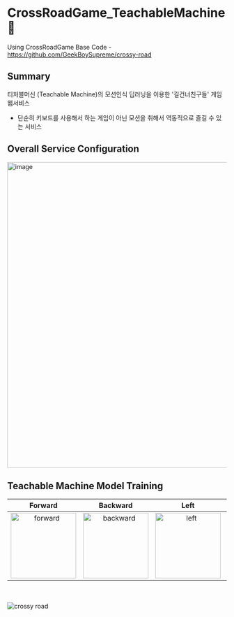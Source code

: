 # CrossRoadGame_TeachableMachine 🐓
Using CrossRoadGame Base Code - https://github.com/GeekBoySupreme/crossy-road

## Summary
티처블머신 (Teachable Machine)의 모션인식 딥러닝을 이용한 '길건너친구들' 게임 웹서비스

- 단순히 키보드를 사용해서 하는 게임이 아닌 모션을 취해서 역동적으로 즐길 수 있는 서비스

## Overall Service Configuration
<img width="700" alt="image" src="https://github.com/Seong-A/CrossRoadGame_TeachableMachine/assets/83965377/19d5dbba-218f-42be-9b7e-d76ba26cb501">

## Teachable Machine Model Training
|Forward|Backward|Left|Right|Hold|
|:---:|:---:|:---:|:---:|:---:|
|<img width="150" alt="forward" src="https://github.com/Seong-A/CrossRoadGame_TeachableMachine/assets/83965377/a0a1654f-579c-4eb9-90a6-a529f708aa67">|<img width="150" alt="backward" src="https://github.com/Seong-A/CrossRoadGame_TeachableMachine/assets/83965377/eec35915-032f-4e45-b7fd-c2e7210b81a8">|<img width="150" alt="left" src="https://github.com/Seong-A/CrossRoadGame_TeachableMachine/assets/83965377/881c8a80-56b6-4d9c-8de2-8e2adcd1cc10">|<img width="150" alt="right" src="https://github.com/Seong-A/CrossRoadGame_TeachableMachine/assets/83965377/bc46c4f6-8353-483f-92a9-4ad471ee79ea">|<img width="150" alt="hold" src="https://github.com/Seong-A/CrossRoadGame_TeachableMachine/assets/83965377/b4348d16-0921-4abe-be72-1a7b1e14cce7">|

</br></br>
![crossy road](https://user-images.githubusercontent.com/15321738/89792114-c0aad600-db41-11ea-92de-437b0aae65a1.PNG)

